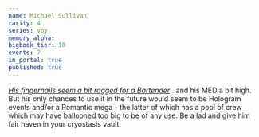```yaml
---
name: Michael Sullivan
rarity: 4
series: voy
memory_alpha:
bigbook_tier: 10
events: 7
in_portal: true
published: true
---
```


[_His fingernails seem a bit ragged for a Bartender_](https://www.youtube.com/watch?v=SUZaGjfVLCM&t=5)...and his MED a bit high. But his only chances to use it in the future would seem to be Hologram events and/or a Romantic mega - the latter of which has a pool of crew which may have ballooned too big to be of any use. Be a lad and give him fair haven in your cryostasis vault.
